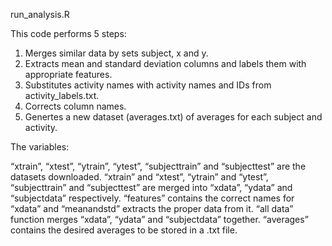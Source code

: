 run_analysis.R

This code performs 5 steps:

1. Merges similar data by sets subject, x and y.
2. Extracts mean and standard deviation columns and labels them with appropriate features.
3. Substitutes activity names with activity names and IDs from activity_labels.txt.
4. Corrects column names.
5. Genertes a new dataset (averages.txt) of averages for each subject and activity.

The variables:

“xtrain”, “xtest”, “ytrain”, “ytest”, “subjecttrain” and “subjecttest” are the datasets downloaded.
“xtrain” and “xtest”, “ytrain” and “ytest”, “subjecttrain” and “subjecttest” are merged into “xdata”, “ydata” and “subjectdata” respectively.
“features” contains the correct names for “xdata” and “meanandstd” extracts the proper data from it.
“all data” function merges “xdata”, “ydata” and “subjectdata” together.
“averages” contains the desired averages to be stored in a .txt file.